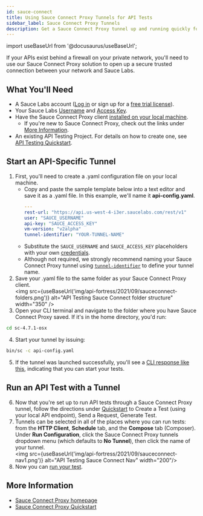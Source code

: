```yaml
---
id: sauce-connect
title: Using Sauce Connect Proxy Tunnels for API Tests
sidebar_label: Sauce Connect Proxy Tunnels
description: Get a Sauce Connect Proxy tunnel up and running quickly for your API tests.
---
```


import useBaseUrl from '@docusaurus/useBaseUrl';

If your APIs exist behind a firewall on your private network, you'll need to use our Sauce Connect Proxy solution to open up a secure trusted connection between your network and Sauce Labs.

## What You'll Need

* A Sauce Labs account ([Log in](https://accounts.saucelabs.com/am/XUI/#login/) or sign up for a [free trial license](https://saucelabs.com/sign-up)).
* Your Sauce Labs [Username](https://app.saucelabs.com/user-settings) and [Access Key](https://app.saucelabs.com/user-settings).
* Have the Sauce Connect Proxy client [installed on your local machine](/secure-connections/sauce-connect/installation/).
  * If you're new to Sauce Connect Proxy, check out the links under [More Information](#more-information).
* An existing API Testing Project. For details on how to create one, see [API Testing Quickstart](/api-testing/quickstart/).

## Start an API-Specific Tunnel

1. First, you'll need to create a .yaml configuration file on your local machine.
   * Copy and paste the sample template below into a text editor and save it as a .yaml file. In this example, we'll name it **api-config.yaml**.
     ```yaml title="Sample Template: API Config YAML File"
     ---
     rest-url: "https://api.us-west-4-i3er.saucelabs.com/rest/v1"
     user: "SAUCE_USERNAME"
     api-key: "SAUCE_ACCESS_KEY"
     vm-version: "v2alpha"
     tunnel-identifier: "YOUR-TUNNEL-NAME"
     ```
   * Substitute the `SAUCE_USERNAME` and `SAUCE_ACCESS_KEY` placeholders with your own [credentials](https://app.saucelabs.com/user-settings).
   * Although not required, we strongly recommend naming your Sauce Connect Proxy tunnel using [`tunnel-identifier`](/dev/cli/sauce-connect-proxy/#--tunnel-identifier) to define your tunnel name.
2. Save your .yaml file to the same folder as your Sauce Connect Proxy client. <br/>
  <img src={useBaseUrl('img/api-fortress/2021/09/sauceconnect-folders.png')} alt="API Testing Sauce Connect folder structure" width="350" />
3. Open your CLI terminal and navigate to the folder where you have Sauce Connect Proxy saved. If it's in the home directory, you'd run:
  ```bash
  cd sc-4.7.1-osx
  ```
4. Start your tunnel by issuing:
  ```bash
  bin/sc -c api-config.yaml
  ```
5. If the tunnel was launched successfully, you'll see a [CLI response like this](/secure-connections/sauce-connect/quickstart/#verifying-a-tunnel), indicating that you can start your tests.

## Run an API Test with a Tunnel

6. Now that you're set up to run API tests through a Sauce Connect Proxy tunnel, follow the directions under [Quickstart](/api-testing/quickstart/) to Create a Test (using your local API endpoint), Send a Request, Generate Test.
7. Tunnels can be selected in all of the places where you can run tests: from the **HTTP Client**, **Schedule** tab, and the **Compose** tab (Composer). Under **Run Configuration**, click the Sauce Connect Proxy tunnels dropdown menu (which defaults to **No Tunnel**), then click the name of your tunnel.<br/><img src={useBaseUrl('img/api-fortress/2021/09/sauceconnect-nav1.png')} alt="API Testing Sauce Connect Nav" width="200"/>
8. Now you can [run your test](/api-testing/quickstart/#run-test).


## More Information

* [Sauce Connect Proxy homepage](/secure-connections/sauce-connect)
* [Sauce Connect Proxy Quickstart](/secure-connections/sauce-connect/quickstart/)
